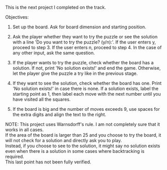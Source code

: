 This is the next project I completed on the track.

Objectives:

1. Set up the board. Ask for board dimension and starting position.

2. Ask the player whether they want to try the puzzle or see the solution with a line 'Do you want to try the puzzle? (y/n):'. If the user enters y, proceed to step 3. If the user enters n, proceed to step 4. In the case of any other input, ask the same question.

3. If the player wants to try the puzzle, check whether the board has a solution. If not, print 'No solution exists!' and end the game. Otherwise, let the player give the puzzle a try like in the previous stage.

4. If they want to see the solution, check whether the board has one. Print 'No solution exists!' in case there is none. If a solution exists, label the starting point as 1, then label each move with the next number until you have visited all the squares.

5. If the board is big and the number of moves exceeds 9, use spaces for the extra digits and align the text to the right.

NOTE: This project uses Warnsdorff's rule. I am not completely sure that it works in all cases.  
If the area of the board is larger than 25 and you choose to try the board, it will not check for a solution and directly ask you to play.  
Instead, if you choose to see to the solution, it might say no solution exists even when there is a solution in some cases where backtracking is required.  
This last point has not been fully verified.